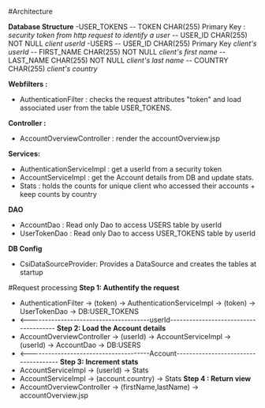 #Architecture

**Database Structure**
-USER_TOKENS
-- TOKEN CHAR(255) Primary Key : *security token from http request to identify a user*
-- USER_ID CHAR(255) NOT NULL *client userId*
-USERS
-- USER_ID CHAR(255) Primary Key *client's userId*
-- FIRST_NAME CHAR(255) NOT NULL *client's first name*
-- LAST_NAME CHAR(255) NOT NULL *client's last name*
-- COUNTRY CHAR(255) *client's country*

**Webfilters :** 
- AuthenticationFilter : checks the request attributes "token" and load associated user from the table USER_TOKENS.

**Controller :**
- AccountOverviewController : render the accountOverview.jsp

**Services:**
- AuthenticationServiceImpl : get a userId from a security token
- AccountServiceImpl : get the Account details from DB and update stats.
- Stats : holds the counts for unique client who accessed their accounts + keep counts by country

**DAO**
- AccountDao : Read only Dao to access USERS table by userId
- UserTokenDao : Read only Dao to access USER_TOKENS table by userId

**DB Config**
- CsiDataSourceProvider: Provides a DataSource and creates the tables at startup


#Request processing
**Step 1: Authentify the request**
- AuthenticationFilter -> (token) -> AuthenticationServiceImpl -> (token) -> UserTokenDao -> DB:USER_TOKENS
- <--------------------------------------userId--------------------------------------
**Step 2: Load the Account details**
- AccountOverviewController -> (userId) -> AccountServiceImpl -> (userId) -> AccountDao -> DB:USERS
- <--------------------------------------Account-------------------------------------
**Step 3: Increment stats**
- AccountServiceImpl -> (userId) -> Stats
- AccountServiceImpl -> (account.country) -> Stats
**Step 4 : Return view**
- AccountOverviewController -> (firstName,lastName) -> accountOverview.jsp

